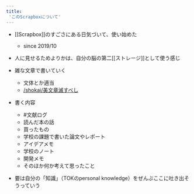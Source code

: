 ```yaml
---
title:
 'このScrapboxについて'
---
```


- [[Scrapbox]]のすごさにある日気づいて、使い始めた
    - since 2019/10

- 人に見せるためよりかは、自分の脳の第二[[ストレージ]]として使う感じ
- 雑な文章で書いていく
    - 文体とか適当
    - [/shokai/美文章滅すべし](https://scrapbox.io/shokai/美文章滅すべし)

- 書く内容
    - #文献ログ
    - 読んだ本の話
    - 買ったもの
    - 学校の課題で書いた論文やレポート
    - アイデアメモ
    - 学校のノート
    - 開発メモ
    - そのほか何か考えて思ったこと
- 要は自分の「知識」（TOKのpersonal knowledge）をぜんぶここに吐き出そうっていう

